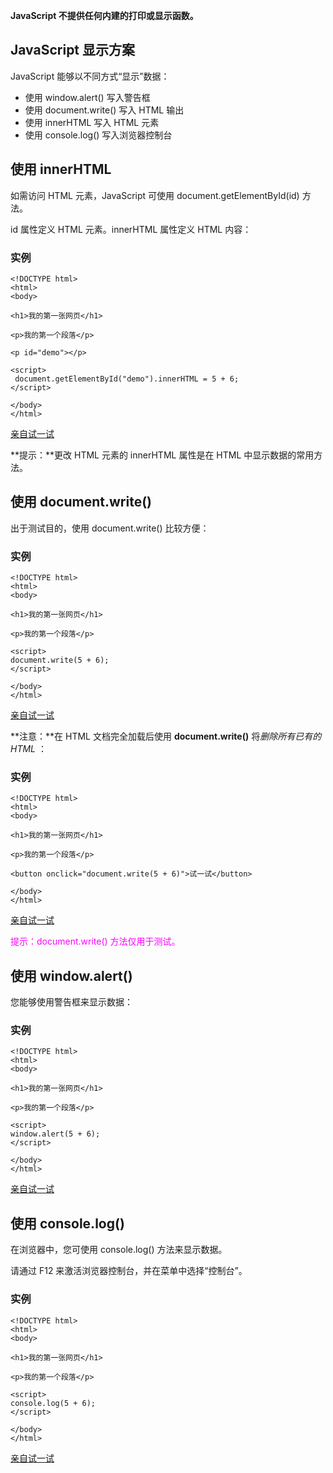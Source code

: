 **JavaScript 不提供任何内建的打印或显示函数。**

## JavaScript 显示方案

JavaScript 能够以不同方式“显示”数据：

- 使用 window.alert() 写入警告框
- 使用 document.write() 写入 HTML 输出
- 使用 innerHTML 写入 HTML 元素
- 使用 console.log() 写入浏览器控制台

## 使用 innerHTML

如需访问 HTML 元素，JavaScript 可使用 document.getElementById(id) 方法。

id 属性定义 HTML 元素。innerHTML 属性定义 HTML 内容：

### 实例

```
<!DOCTYPE html>
<html>
<body>

<h1>我的第一张网页</h1>

<p>我的第一个段落</p>

<p id="demo"></p>

<script>
 document.getElementById("demo").innerHTML = 5 + 6;
</script>

</body>
</html> 
```

[亲自试一试](https://www.w3school.com.cn/tiy/t.asp?f=js_output_dom)

**提示：**更改 HTML 元素的 innerHTML 属性是在 HTML 中显示数据的常用方法。

## 使用 document.write()

出于测试目的，使用 document.write() 比较方便：

### 实例

```
<!DOCTYPE html>
<html>
<body>

<h1>我的第一张网页</h1>

<p>我的第一个段落</p>

<script>
document.write(5 + 6);
</script>

</body>
</html> 
```

[亲自试一试](https://www.w3school.com.cn/tiy/t.asp?f=js_output_write)

**注意：**在 HTML 文档完全加载后使用 **document.write()** 将*删除所有已有的 HTML* ：

### 实例

```
<!DOCTYPE html>
<html>
<body>

<h1>我的第一张网页</h1>

<p>我的第一个段落</p>

<button onclick="document.write(5 + 6)">试一试</button>

</body>
</html>
```

[亲自试一试](https://www.w3school.com.cn/tiy/t.asp?f=js_output_write_over)

<font color="#FF00FF">提示：document.write() 方法仅用于测试。</font>

## 使用 window.alert()

您能够使用警告框来显示数据：

### 实例

```
<!DOCTYPE html>
<html>
<body>

<h1>我的第一张网页</h1>

<p>我的第一个段落</p>

<script>
window.alert(5 + 6);
</script>

</body>
</html> 
```

[亲自试一试](https://www.w3school.com.cn/tiy/t.asp?f=js_output_alert)

## 使用 console.log()

在浏览器中，您可使用 console.log() 方法来显示数据。

请通过 F12 来激活浏览器控制台，并在菜单中选择“控制台”。

### 实例

```
<!DOCTYPE html>
<html>
<body>

<h1>我的第一张网页</h1>

<p>我的第一个段落</p>

<script>
console.log(5 + 6);
</script>

</body>
</html>
```

[亲自试一试](https://www.w3school.com.cn/tiy/t.asp?f=js_output_console)